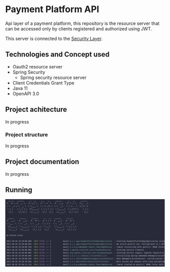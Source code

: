 # Payment Platform API

Api layer of a payment platform, this repository is the resource server
that can be accessed only by clients registered and authorized using JWT.

This server is connected to the [Security Layer](https://github.com/aLucaz/payment-platform-security).

## Technologies and Concept used

- Oauth2 resource server
- Spring Security
    - Spring security resource server
- Client Credentials Grant Type
- Java 11
- OpenAPI 3.0 

## Project achitecture

In progress

### Project structure

In progress

## Project documentation

In progress

## Running

![](resources/server.png)
